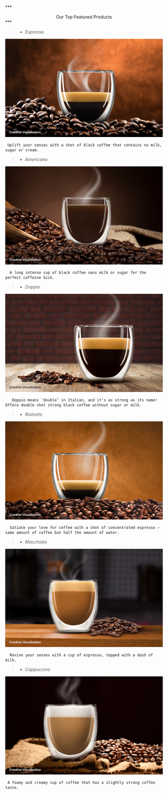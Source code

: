 *** <div align="center">Our Top Featured Products</div> ***

> - *Espresso*
 <img src="https://github.com/Moh2399/CoffeeHut_Frontend/blob/main/images/Featured_Espresso.jpg">

     Uplift your senses with a shot of black coffee that contains no milk, sugar or cream.

> - *Americano* 
 <img src="https://github.com/Moh2399/CoffeeHut_Frontend/blob/main/images/Featured_Esp_Americano.jpg">

      A long intense cup of black coffee sans milk or sugar for the perfect caffeine kick.

> - *Doppio*
 <img src="https://github.com/Moh2399/CoffeeHut_Frontend/blob/main/images/Featured_Esp_Doppio.jpg">

       Doppio means ‘double’ in Italian, and it’s as strong as its name! Offera double shot strong black coffee without sugar or milk.

> - *Ristretto*
 <img src="https://github.com/Moh2399/CoffeeHut_Frontend/blob/main/images/Featured_Esp_Ristretto.jpg">

      Satiate your love for coffee with a shot of concentrated espresso – same amount of coffee but half the amount of water.

> - *Macchiato*
 <img src="https://github.com/Moh2399/CoffeeHut_Frontend/blob/main/images/Featured_Esp_Macchiato.jpg">

      Revive your senses with a cup of espresso, topped with a dash of milk.

> - *Cappuccino*
<img src="https://github.com/Moh2399/CoffeeHut_Frontend/blob/main/images/Featured_Cappuccino.jpg">

     A foamy and creamy cup of coffee that has a slightly strong coffee taste.